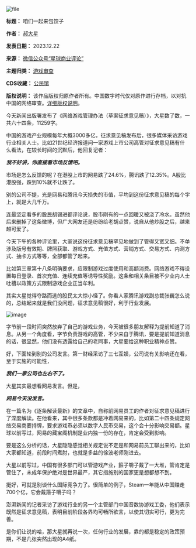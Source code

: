 ![file](https://chinadigitaltimes.net/chinese/files/2023/12/image-1703286666682.png)




**标题：** 咱们一起来包饺子  

**作者：** [郝大星](https://chinadigitaltimes.net/space/星球商业评论)  

**发表日期：** 2023.12.22  

**来源：** [微信公众号“星球商业评论”](https://web.archive.org/web/https://mp.weixin.qq.com/s/gXpCEz0HkB3w4_pHq_LhIQ)  

**主题归类：** [游戏审查](https://chinadigitaltimes.net/space/游戏审查)  

**CDS收藏：** [公民馆](https://chinadigitaltimes.net/space/%E5%85%AC%E6%B0%91%E9%A6%86)  

**版权说明：** 该作品版权归原作者所有。中国数字时代仅对原作进行存档，以对抗中国的网络审查。[详细版权说明](https://chinadigitaltimes.net/chinese/copyright)。


今天新闻出版署发布了《网络游戏管理办法（草案征求意见稿）》，大星数了数，一共六十四条，11259字。


中国的游戏产业规模每年大概3000多亿，征求意见稿发布后，很多媒体采访游戏行业相关人士。比如21世纪经济报道问一家游戏上市公司高管对征求意见稿有什么看法，在较长时间的沉默后，他回复记者：


***我不好讲，你直接看市场反馈吧。*** 


市场是怎么反馈的呢？在港股上市的网易跌了24.6%，腾讯跌了12.35%。A股比港股强，跌到10%就不让跌了。


别的公司不提，光是网易和腾讯今天损失的市值，平均到这份征求意见稿的每个字上，就是大几千万。


连最坚定看多的股民胡锡进都评论说，股市刚有的一点回暖又被浇了冷水。虽然他后来删掉了这条微博，但广大网友还是纷纷给老胡点赞，说自从他炒股之后，越来越可爱了。


今天下午的各种评论里，大家说这份征求意见稿罕见地做到了管得又宽又细。不单涉及版号有效期、牌照获取、游戏方式、充值方式、营销方式、交易方式、内测方式、抽卡方式等等，全部都管了起来。


比如第三章第十八条明确要求，应限制游戏过度使用和高额消费。网络游戏不得设置每日登录、首次充值、连续充值等诱导性奖励。这条和相关条目被不少业内人士吐槽以政策方式限制游戏企业正当牟利。


其实大星觉得夺路而逃的股民太大惊小怪了。你看人家腾讯游戏副总裁张巍怎么说的，总结起来就是我们没问题，征求意见稿很好，利于行业发展。


![image](https://chinadigitaltimes.net/chinese/files/2023/12/post-703496-658617fd8aa20.png)


字节前一段时间突然放弃了自己的游戏业务，今天被很多朋友解释为提前知道了消息。从另一个角度看，字节负责游戏的高管，不少来自于腾讯，要是提前知道消息的话，很显然，他们没有透露给自己的老同事，大星要给这种职业精神点赞。


好，下面轮到别的公司发言。第一财经采访了三七互娱，公司说有关影响还在看，至于实施的可能性，


***我们一家公司也左右不了。*** 


大星其实最想看网易发言。但是，


***网易今天没发言。*** 


在一篇名为《逐条解读最新》的文章中，自称前网易员工的作者对征求意见稿进行了深度解读。在他看来，其中很多条款都是冲着网易来的，比如第二十四条规定网络交易商要持牌，要求游戏币必须以数字人民币交易，这个会十分影响交易额。星球以前写过，网易的藏宝阁机制是业内独一份的存在，肯定会受到影响。


要是这么分析的话，大星隐隐感觉相关规定说不定是和网易前员工聊出来的，比如大家都知道，前段时间煮肘，也就是多益的徐波老师刚进去。


大星以前写过，中国有很多部门可以管游戏产业，箍子嚼子戴了一大堆，管肯定是管住了，未成年保护绝对是世界最严，其它措施别的国家更是想都想不到。


挺好，可就是别谈什么国际竞争力了。很简单的例子，Steam一年能从中国赚走700个亿，它会戴箍子嚼子吗？


澎湃新闻的记者采访了游戏行业的另一个主管部门中国音数协游戏工委，他们表示既然是征求意见稿，表明目前阶段各界均可畅所欲言，以使其切实可行，更为完善。


是你们让说的哈，那大星就再说一次，任何行业的发展，靠的都是稳定的政策预期，不是几张突然出现的A4纸。

